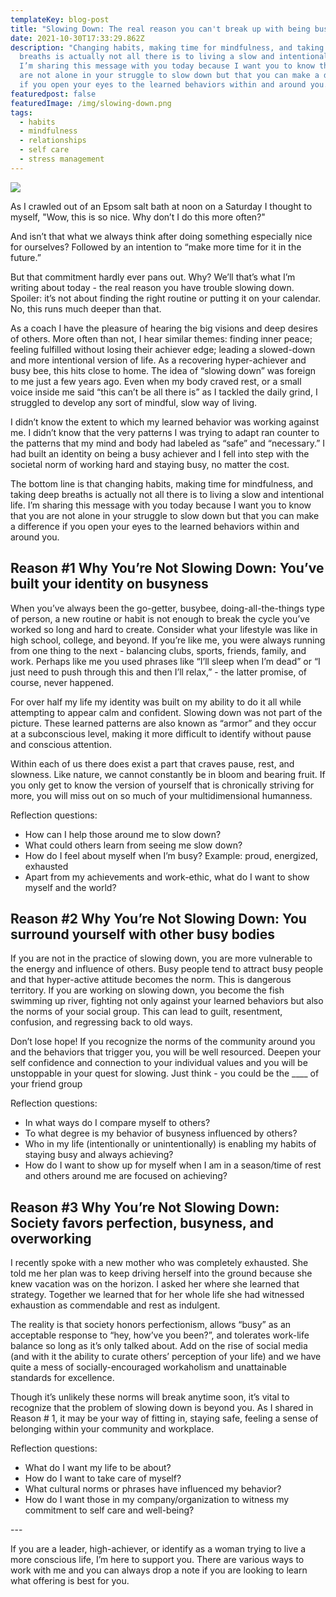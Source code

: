 ```yaml
---
templateKey: blog-post
title: "Slowing Down: The real reason you can't break up with being busy"
date: 2021-10-30T17:33:29.862Z
description: "Changing habits, making time for mindfulness, and taking deep
  breaths is actually not all there is to living a slow and intentional life.
  I’m sharing this message with you today because I want you to know that you
  are not alone in your struggle to slow down but that you can make a difference
  if you open your eyes to the learned behaviors within and around you. "
featuredpost: false
featuredImage: /img/slowing-down.png
tags:
  - habits
  - mindfulness
  - relationships
  - self care
  - stress management
---
```

![](/img/slowing-down-1-.png)

As I crawled out of an Epsom salt bath at noon on a Saturday I thought to myself, "Wow, this is so nice. Why don’t I do this more often?"

And isn’t that what we always think after doing something especially nice for ourselves? Followed by an intention to “make more time for it in the future.”

But that commitment hardly ever pans out. Why? We’ll that’s what I’m writing about today - the real reason you have trouble slowing down. Spoiler: it’s not about finding the right routine or putting it on your calendar. No, this runs much deeper than that.

As a coach I have the pleasure of hearing the big visions and deep desires of others. More often than not, I hear similar themes: finding inner peace; feeling fulfilled without losing their achiever edge; leading a slowed-down and more intentional version of life. As a recovering hyper-achiever and busy bee, this hits close to home. The idea of “slowing down” was foreign to me just a few years ago. Even when my body craved rest, or a small voice inside me said “this can’t be all there is” as I tackled the daily grind, I struggled to develop any sort of mindful, slow way of living.

I didn’t know the extent to which my learned behavior was working against me. I didn’t know that the very patterns I was trying to adapt ran counter to the patterns that my mind and body had labeled as “safe” and “necessary.” I had built an identity on being a busy achiever and I fell into step with the societal norm of working hard and staying busy, no matter the cost.

The bottom line is that changing habits, making time for mindfulness, and taking deep breaths is actually not all there is to living a slow and intentional life. I’m sharing this message with you today because I want you to know that you are not alone in your struggle to slow down but that you can make a difference if you open your eyes to the learned behaviors within and around you. 

## Reason #1 Why You’re Not Slowing Down: You’ve built your identity on busyness

When you’ve always been the go-getter, busybee, doing-all-the-things type of person, a new routine or habit is not enough to break the cycle you’ve worked so long and hard to create. Consider what your lifestyle was like in high school, college, and beyond. If you’re like me, you were always running from one thing to the next - balancing clubs, sports, friends, family, and work. Perhaps like me you used phrases like “I’ll sleep when I’m dead” or “I just need to push through this and then I’ll relax,” - the latter promise, of course, never happened.

For over half my life my identity was built on my ability to do it all while attempting to appear calm and confident. Slowing down was not part of the picture. These learned patterns are also known as “armor” and they occur at a subconscious level, making it more difficult to identify without pause and conscious attention.

Within each of us there does exist a part that craves pause, rest, and slowness. Like nature, we cannot constantly be in bloom and bearing fruit. If you only get to know the version of yourself that is chronically striving for more, you will miss out on so much of your multidimensional humanness. 

Reflection questions:

* How can I help those around me to slow down?
* What could others learn from seeing me slow down?
* How do I feel about myself when I’m busy? Example: proud, energized, exhausted
* Apart from my achievements and work-ethic, what do I want to show myself and the world?

## Reason #2 Why You’re Not Slowing Down: You surround yourself with other busy bodies

If you are not in the practice of slowing down, you are more vulnerable to the energy and influence of others. Busy people tend to attract busy people and that hyper-active attitude becomes the norm. This is dangerous territory. If you are working on slowing down, you become the fish swimming up river, fighting not only against your learned behaviors but also the norms of your social group. This can lead to guilt, resentment, confusion, and regressing back to old ways.

Don’t lose hope! If you recognize the norms of the community around you and the behaviors that trigger you, you will be well resourced. Deepen your self confidence and connection to your individual values and you will be unstoppable in your quest for slowing. Just think - you could be the \_\_\_\_ of your friend group

Reflection questions:

* In what ways do I compare myself to others?
* To what degree is my behavior of busyness influenced by others? 
* Who in my life (intentionally or unintentionally) is enabling my habits of staying busy and always achieving?
* How do I want to show up for myself when I am in a season/time of rest and others around me are focused on achieving?

## Reason #3 Why You’re Not Slowing Down: Society favors perfection, busyness, and overworking

I recently spoke with a new mother who was completely exhausted. She told me her plan was to keep driving herself into the ground because she knew vacation was on the horizon. I asked her where she learned that strategy. Together we learned that for her whole life she had witnessed exhaustion as commendable and rest as indulgent.

The reality is that society honors perfectionism, allows “busy” as an acceptable response to “hey, how’ve you been?”, and tolerates work-life balance so long as it’s only talked about. Add on the rise of social media (and with it the ability to curate others’ perception of your life) and we have quite a mess of socially-encouraged workaholism and unattainable standards for excellence. 

Though it’s unlikely these norms will break anytime soon, it’s vital to recognize that the problem of slowing down is beyond you. As I shared in Reason # 1, it may be your way of fitting in, staying safe, feeling a sense of belonging within your community and workplace. 

Reflection questions:

* What do I want my life to be about?
* How do I want to take care of myself?
* What cultural norms or phrases have influenced my behavior?
* How do I want those in my company/organization to witness my commitment to self care and well-being?

\---

If you are a leader, high-achiever, or identify as a woman trying to live a more conscious life, I’m here to support you. There are various ways to work with me and you can always drop a note if you are looking to learn what offering is best for you.